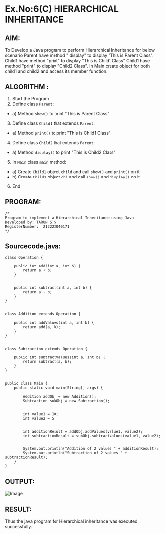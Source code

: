 # Ex.No:6(C)             HIERARCHICAL INHERITANCE 

## AIM:
  To Develop a Java program to perform Hierarchical Inheritance for below scenario Parent have method " display" to display "This is Parent Class". Child1 have method "print" to display "This is Child1 Class" Child1 have method "print" to display "Child2 Class". In Main create object for both child1 and child2 and access its member function.


## ALGORITHM :
1.  Start the Program
2.	Define class `Parent`:
-	a) Method `show()` to print "This is Parent Class"
3.	Define class `Child1` that extends `Parent`:
-	a) Method `print()` to print "This is Child1 Class"
4.	Define class `Child2` that extends `Parent`:
-	a) Method `display()` to print "This is Child2 Class"
5.	In `Main` class `main` method:
-	a) Create `Child1` object `child` and call `show()` and `print()` on it
-	b) Create `Child2` object `chi` and call `show()` and `display()` on it
6.	End




## PROGRAM:
 ```
/*
Program to implement a Hierarchical Inheritance using Java
Developed by: TARUN S S
RegisterNumber:  212222040171
*/
```

## Sourcecode.java:

```
class Operation {
   
    public int add(int a, int b) {
        return a + b;
    }

   
    public int subtract(int a, int b) {
        return a - b;
    }
}


class Addition extends Operation {
   
    public int addValues(int a, int b) {
        return add(a, b); 
    }
}


class Subtraction extends Operation {
    
    public int subtractValues(int a, int b) {
        return subtract(a, b); 
    }
}


public class Main {
    public static void main(String[] args) {
        
        Addition addObj = new Addition();
        Subtraction subObj = new Subtraction();

        
        int value1 = 10;
        int value2 = 5;

        
        int additionResult = addObj.addValues(value1, value2);
        int subtractionResult = subObj.subtractValues(value1, value2);

        
        System.out.println("Addition of 2 values " + additionResult);
        System.out.println("Subtraction of 2 values " + subtractionResult);
    }
}
```





## OUTPUT:
![Image](https://github.com/user-attachments/assets/9e817057-7f45-43fc-83da-7820daa06699)


## RESULT:
Thus the java program for Hierarchical inheritance was executed successfully.






